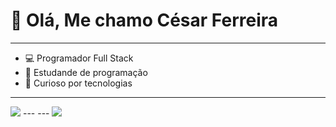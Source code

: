 # 👋 Olá, Me chamo César Ferreira
---
- 💻 Programador Full Stack
- 📝 Estudande de programação
- 👀 Curioso por tecnologias 
---
<img src="https://github-readme-stats-git-masterrstaa-rickstaa.vercel.app/api?username=CesarFerre&theme=dark">
---
---
<img src="https://github-readme-stats.vercel.app/api/top-langs/?username=CesarFerre&theme=dark">
